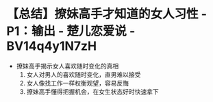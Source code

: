 # 【总结】撩妹高手才知道的女人习性 - P1：输出 - 楚儿恋爱说 - BV14q4y1N7zH

-   撩妹高手揭示女人喜欢随时变化的真相
    1.  女人对男人的喜欢随时变化，直男难以接受
    2.  女人像找工作一样权衡观望，容易反悔
    3.  撩妹高手懂得把握机会，在女生状态好时快速拿下